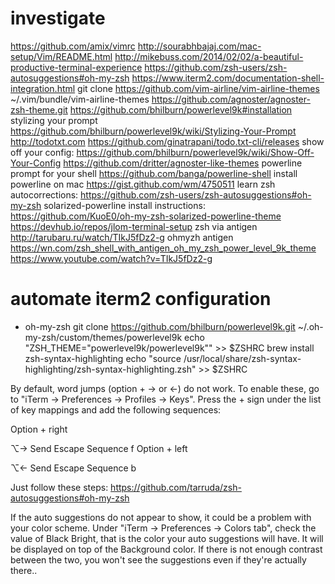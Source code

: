 # investigate
https://github.com/amix/vimrc
http://sourabhbajaj.com/mac-setup/Vim/README.html
http://mikebuss.com/2014/02/02/a-beautiful-productive-terminal-experience
https://github.com/zsh-users/zsh-autosuggestions#oh-my-zsh
https://www.iterm2.com/documentation-shell-integration.html
git clone https://github.com/vim-airline/vim-airline-themes ~/.vim/bundle/vim-airline-themes
https://github.com/agnoster/agnoster-zsh-theme.git
https://github.com/bhilburn/powerlevel9k#installation
stylizing your prompt https://github.com/bhilburn/powerlevel9k/wiki/Stylizing-Your-Prompt
http://todotxt.com
https://github.com/ginatrapani/todo.txt-cli/releases
show off your config: https://github.com/bhilburn/powerlevel9k/wiki/Show-Off-Your-Config
https://github.com/dritter/agnoster-like-themes
powerline prompt for your shell https://github.com/banga/powerline-shell
install powerline on mac https://gist.github.com/wm/4750511
learn zsh autocorrections: https://github.com/zsh-users/zsh-autosuggestions#oh-my-zsh
solarized-powerline install instructions: https://github.com/KuoE0/oh-my-zsh-solarized-powerline-theme
https://devhub.io/repos/jlom-terminal-setup
zsh via antigen http://tarubaru.ru/watch/TIkJ5fDz2-g
ohmyzh antigen https://wn.com/zsh_shell_with_antigen_oh_my_zsh_power_level_9k_theme
https://www.youtube.com/watch?v=TIkJ5fDz2-g

# automate iterm2 configuration
- oh-my-zsh
git clone https://github.com/bhilburn/powerlevel9k.git ~/.oh-my-zsh/custom/themes/powerlevel9k
echo "ZSH_THEME=\"powerlevel9k/powerlevel9k\"" >> $ZSHRC
brew install zsh-syntax-highlighting
echo "source /usr/local/share/zsh-syntax-highlighting/zsh-syntax-highlighting.zsh" >> $ZSHRC

By default, word jumps (option + → or ←) do not work. To enable these, go to "iTerm -> Preferences -> Profiles -> Keys". Press the + sign under the list of key mappings and add the following sequences:

Option + right

⌥→
Send Escape Sequence
f
Option + left

⌥←
Send Escape Sequence
b


Just follow these steps: https://github.com/tarruda/zsh-autosuggestions#oh-my-zsh

If the auto suggestions do not appear to show, it could be a problem with your color scheme. Under "iTerm -> Preferences -> Colors tab", check the value of Black Bright, that is the color your auto suggestions will have. It will be displayed on top of the Background color. If there is not enough contrast between the two, you won't see the suggestions even if they're actually there..
